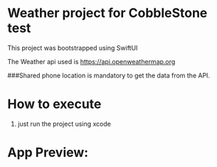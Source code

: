 # Weather project for CobbleStone test
This project was bootstrapped using SwiftUI

The Weather api used is https://api.openweathermap.org

###Shared phone location is mandatory to get the data from the API.


# How to execute
1. just run the project using xcode


# App Preview:

